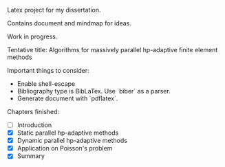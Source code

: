Latex project for my dissertation.

Contains document and mindmap for ideas.

Work in progress.

Tentative title: Algorithms for massively parallel hp-adaptive finite element methods

Important things to consider:
<ul>
<li> Enable shell-escape
<li> Bibliography type is BibLaTex. Use `biber` as a parser.
<li> Generate document with `pdflatex`.
</ul>

Chapters finished:
- [ ] Introduction
- [X] Static parallel hp-adaptive methods
- [x] Dynamic parallel hp-adaptive methods
- [x] Application on Poisson's problem
- [x] Summary
